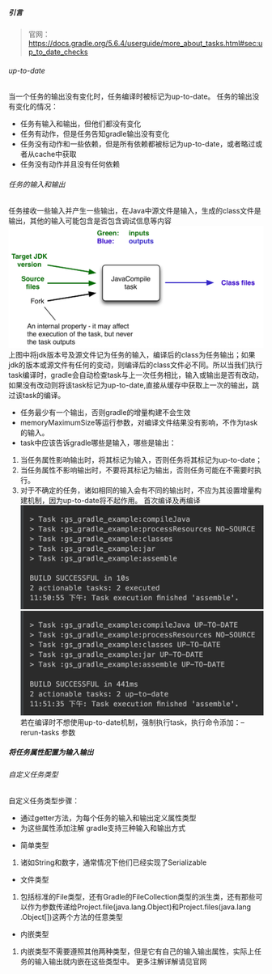##### 引言
>官网：https://docs.gradle.org/5.6.4/userguide/more_about_tasks.html#sec:up_to_date_checks
###### up-to-date
当一个任务的输出没有变化时，任务编译时被标记为up-to-date。
任务的输出没有变化的情况：
* 任务有输入和输出，但他们都没有变化
* 任务有动作，但是任务告知gradle输出没有变化
* 任务没有动作和一些依赖，但是所有依赖都被标记为up-to-date，或者略过或者从cache中获取
* 任务没有动作并且没有任何依赖
###### 任务的输入和输出
任务接收一些输入并产生一些输出，在Java中源文件是输入，生成的class文件是输出，其他的输入可能包含是否包含调试信息等内容
![tt](../../picture/gradle-up-to-date.png "tt")
上图中将jdk版本号及源文件记为任务的输入，编译后的class为任务输出；如果jdk的版本或源文件有任何的变动，则编译后的class文件必不同。所以当我们执行task编译时，gradle会自动检查task与上一次任务相比，输入或输出是否有改动，如果没有改动则将该task标记为up-to-date,直接从缓存中获取上一次的输出，跳过该task的编译。
* 任务最少有一个输出，否则gradle的增量构建不会生效
* memoryMaximumSize等运行参数，对编译文件结果没有影响，不作为task的输入。
* task中应该告诉gradle哪些是输入，哪些是输出：
1. 当任务属性影响输出时，将其标记为输入，否则任务将其标记为up-to-date；
2. 当任务属性不影响输出时，不要将其标记为输出，否则任务可能在不需要时执行。
3. 对于不确定的任务，诸如相同的输入会有不同的输出时，不应为其设置增量构建机制，因为up-to-date将不起作用。
首次编译及再编译
![tt](../../picture/up-to-date首次编译.png "tt")
![tt](../../picture/up-to-date再次编译.png "tt")
若在编译时不想使用up-to-date机制，强制执行task，执行命令添加：–rerun-tasks 参数
##### 将任务属性配置为输入输出
###### 自定义任务类型
自定义任务类型步骤：
* 通过getter方法，为每个任务的输入和输出定义属性类型
* 为这些属性添加注解
gradle支持三种输入和输出方式
- 简单类型
1. 诸如String和数字，通常情况下他们已经实现了Serializable
- 文件类型
1. 包括标准的File类型，还有Gradle的FileCollection类型的派生类，还有那些可以作为参数传递给Project.file(java.lang.Object)和Project.files(java.lang
.Object[])这两个方法的任意类型
- 内嵌类型
1.  内嵌类型不需要遵照其他两种类型，但是它有自己的输入输出属性，实际上任务的输入输出就内嵌在这些类型中。
更多注解详解请见官网

